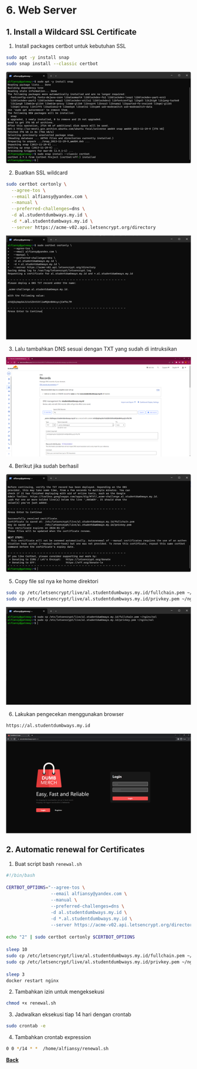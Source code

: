 # 6. Web Server

## 1. Install a Wildcard SSL Certificate

1. Install packages certbot untuk kebutuhan SSL
```bash
sudo apt -y install snap
sudo snap install --classic certbot
```
<img src="images/image01-01.png">

2. Buatkan SSL wildcard
```bash
sudo certbot certonly \
  --agree-tos \
  --email alfiansy@yandex.com \
  --manual \
  --preferred-challenges=dns \
  -d al.studentdumbways.my.id \
  -d *.al.studentdumbways.my.id \
  --server https://acme-v02.api.letsencrypt.org/directory
```
<img src="images/image01-02.png">

3. Lalu tambahkan DNS sesuai dengan TXT yang sudah di intruksikan
<img src="images/image01-03.png">

4. Berikut jika sudah berhasil
<img src="images/image01-04.png">

5. Copy file ssl nya ke home direktori
```bash
sudo cp /etc/letsencrypt/live/al.studentdumbways.my.id/fullchain.pem ~/nginx/ssl
sudo cp /etc/letsencrypt/live/al.studentdumbways.my.id/privkey.pem ~/nginx/ssl
```
<img src="images/image01-05.png">

6. Lakukan pengecekan menggunakan browser
```bash
https://al.studentdumbways.my.id
```
<img src="images/image01-06.png">

## 2. Automatic renewal for Certificates

1. Buat script bash `renewal.sh`
```bash
#!/bin/bash

CERTBOT_OPTIONS="--agree-tos \
                 --email alfiansy@yandex.com \
                 --manual \
                 --preferred-challenges=dns \
                 -d al.studentdumbways.my.id \
                 -d *.al.studentdumbways.my.id \
                 --server https://acme-v02.api.letsencrypt.org/directory"

echo "2" | sudo certbot certonly $CERTBOT_OPTIONS

sleep 10
sudo cp /etc/letsencrypt/live/al.studentdumbways.my.id/fullchain.pem ~/nginx/ssl
sudo cp /etc/letsencrypt/live/al.studentdumbways.my.id/privkey.pem ~/nginx/ssl

sleep 3
docker restart nginx
```

2. Tambahkan izin untuk mengeksekusi
```bash
chmod +x renewal.sh
```

3. Jadwalkan eksekusi tiap 14 hari dengan crontab
```bash
sudo crontab -e
```

4. Tambahkan crontab expression
```bash
0 0 */14 * *  /home/alfiansy/renewal.sh
```

[**Back**](../README.md)